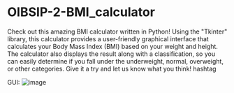 # OIBSIP-2-BMI_calculator

Check out this amazing BMI calculator written in Python! Using the "Tkinter" library, this calculator provides a user-friendly graphical interface that calculates your Body Mass Index (BMI) based on your weight and height. The calculator also displays the result along with a classification, so you can easily determine if you fall under the underweight, normal, overweight, or other categories. Give it a try and let us know what you think! hashtag

GUI:
![image](https://github.com/Darcy232003/OIBSIP-Projects/assets/155735610/44dbcd75-bd0f-4444-acf0-8f284f700f55)

